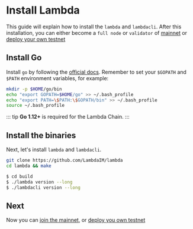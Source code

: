 # Install Lambda

This guide will explain how to install the `lambda` and `lambdacli`.
After this installation, you can either become a `full node` or `validator` of [mainnet](./join-mainnet.md)
or [deploy your own testnet](./deploy-testnet.md)

## Install Go

Install `go` by following the [official docs](https://golang.org/doc/install).
Remember to set your `$GOPATH` and `$PATH` environment variables, for example:

```bash
mkdir -p $HOME/go/bin
echo "export GOPATH=$HOME/go" >> ~/.bash_profile
echo "export PATH=\$PATH:\$GOPATH/bin" >> ~/.bash_profile
source ~/.bash_profile
```

::: tip
**Go 1.12+** is required for the Lambda Chain.
:::

## Install the binaries

Next, let's install `lambda` and `lambdacli`.

```bash
git clone https://github.com/LambdaIM/lambda
cd lambda && make
```

```bash
$ cd build
$ ./lambda version --long
$ ./lambdacli version --long
```

## Next

Now you can [join the mainnet](./join-mainnet.md), or [deploy you own testnet](./deploy-testnet.md)
